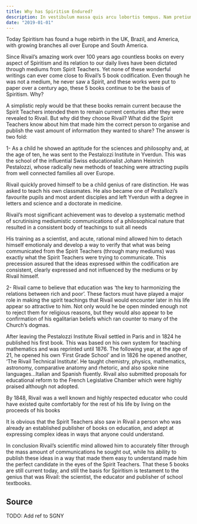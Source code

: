 ```yaml
---
title: Why has Spiritism Endured?
description: In vestibulum massa quis arcu lobortis tempus. Nam pretium arcu in odio vulputate luctus.
date: "2019-01-01"
---
```


Today Spiritism has found a huge rebirth in the UK, Brazil, and America, with growing branches all over Europe and South America.

Since Rivail’s amazing work over 100 years ago countless books on every aspect of Spiritism and its relation to our daily lives have been dictated through mediums from Spirit Teachers. Yet none of these wonderful writings can ever come close to Rivail’s 5 book codification. Even though he was not a medium, he never saw a Spirit, and these works were put to paper over a century ago, these 5 books continue to be the basis of Spiritism. Why?

A simplistic reply would be that these books remain current because the Spirit Teachers intended them to remain current centuries after they were revealed to Rivail. But why did they choose Rivail? What did the Spirit Teachers know about him that made him the correct person to organise and publish the vast amount of information they wanted to share? The answer is two fold:

1- As a child he showed an aptitude for the sciences and philosophy and, at the age of ten, he was sent to the Pestalozzi Institute in Yverdun. This was the school of the influential Swiss educationalist Johann Heinrich Pestalozzi, whose radically new methods of teaching were attracting pupils from well connected families all over Europe.

Rivail quickly proved himself to be a child genius of rare distinction. He was asked to teach his own classmates. He also became one of Pestallozi’s favourite pupils and most ardent disciples and left Yverdun with a degree in letters and science and a doctorate in medicine.

Rivail’s most significant achievement was to develop a systematic method of scrutinising mediumistic communications of a philosophical nature that resulted in a consistent body of teachings to suit all needs

His training as a scientist, and acute, rational mind allowed him to detach himself emotionaly and develop a way to verify that what was being communicated from the Spirit Teachers (through many mediums) was exactly what the Spirit Teachers were trying to communicate. This precession assured that the ideas expressed within the codification are consistent, clearly expressed and not influenced by the mediums or by Rivail himself.

2- Rivail came to believe that education was ‘the key to harmonizing the relations between rich and poor’. These factors must have played a major role in making the spirit teachings that Rivail would encounter later in his life appear so attractive to him. Not only would he be open minded enough not to reject them for religious reasons, but they would also appear to be confirmation of his egalitarian beliefs which ran counter to many of the Church’s dogmas.

After leaving the Pestalozzi Institute Rivail settled in Paris and in 1824 he published his first book. This was based on his own system for teaching mathematics and was reprinted until 1876. The following year, at the age of 21, he opened his own ‘First Grade School’ and in 1826 he opened another, ‘The Rivail Technical Institute’. He taught chemistry, physics, mathematics, astronomy, comparative anatomy and rhetoric, and also spoke nine languages…Italian and Spanish fluently. Rivail also submitted proposals for educational reform to the French Legislative Chamber which were highly praised although not adopted.

By 1848, Rivail was a well known and highly respected educator who could have existed quite comfortably for the rest of his life by living on the proceeds of his books

It is obvious that the Spirit Teachers also saw in Rivail a person who was already an established publisher of books on education, and adept at expressing complex ideas in ways that anyone could understand.

In conclusion Rivail’s scientific mind allowed him to accurately filter through the mass amount of communications he sought out, while his ability to publish these ideas in a way that made them easy to understand made him the perfect candidate in the eyes of the Spirit Teachers. That these 5 books are still current today, and still the basis for Spiritism is testament to the genius that was Rivail: the scientist, the educator and publisher of school textbooks.


## Source
TODO: Add ref to SGNY


